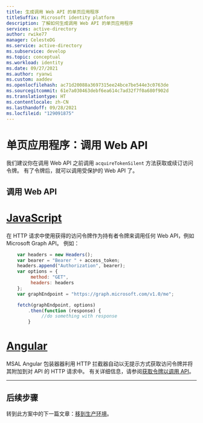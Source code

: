 ```yaml
---
title: 生成调用 Web API 的单页应用程序
titleSuffix: Microsoft identity platform
description: 了解如何生成调用 Web API 的单页应用程序
services: active-directory
author: rwike77
manager: CelesteDG
ms.service: active-directory
ms.subservice: develop
ms.topic: conceptual
ms.workload: identity
ms.date: 09/27/2021
ms.author: ryanwi
ms.custom: aaddev
ms.openlocfilehash: ac71d20088a3697315ee24bce7be544e3c0763de
ms.sourcegitcommit: 61e7a030463debf6ea614c7ad32f7f0a680f902d
ms.translationtype: HT
ms.contentlocale: zh-CN
ms.lasthandoff: 09/28/2021
ms.locfileid: "129091875"
---
```

# <a name="single-page-application-call-a-web-api"></a>单页应用程序：调用 Web API

我们建议你在调用 Web API 之前调用 `acquireTokenSilent` 方法获取或续订访问令牌。 有了令牌后，就可以调用受保护的 Web API 了。

## <a name="call-a-web-api"></a>调用 Web API

# <a name="javascript"></a>[JavaScript](#tab/javascript)

在 HTTP 请求中使用获得的访问令牌作为持有者令牌来调用任何 Web API，例如 Microsoft Graph API。 例如：

```javascript
    var headers = new Headers();
    var bearer = "Bearer " + access_token;
    headers.append("Authorization", bearer);
    var options = {
         method: "GET",
         headers: headers
    };
    var graphEndpoint = "https://graph.microsoft.com/v1.0/me";

    fetch(graphEndpoint, options)
        .then(function (response) {
             //do something with response
        }
```

# <a name="angular"></a>[Angular](#tab/angular)

MSAL Angular 包装器器利用 HTTP 拦截器自动以无提示方式获取访问令牌并将其附加到对 API 的 HTTP 请求中。 有关详细信息，请参阅[获取令牌以调用 API](scenario-spa-acquire-token.md)。

---

## <a name="next-steps"></a>后续步骤

转到此方案中的下一篇文章：[移到生产环境](scenario-spa-production.md)。
